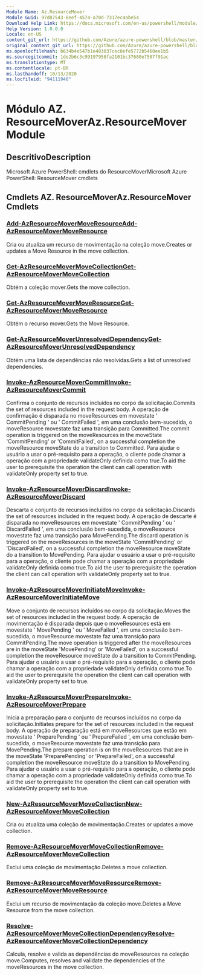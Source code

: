 ```yaml
---
Module Name: Az.ResourceMover
Module Guid: 97d87543-8eef-4574-a70d-7317ec4abe54
Download Help Link: https://docs.microsoft.com/en-us/powershell/module/az.resourcemover
Help Version: 1.0.0.0
Locale: en-US
content_git_url: https://github.com/Azure/azure-powershell/blob/master/src/ResourceMover/help/Az.ResourceMover.md
original_content_git_url: https://github.com/Azure/azure-powershell/blob/master/src/ResourceMover/help/Az.ResourceMover.md
ms.openlocfilehash: b634b4e547b1e483037cec8efe5772b5460ee1b5
ms.sourcegitcommit: 1de2b6c3c99197958fa2101bc37680e7507f91ac
ms.translationtype: MT
ms.contentlocale: pt-BR
ms.lasthandoff: 10/13/2020
ms.locfileid: "94111948"
---
```

# <span data-ttu-id="43746-101">Módulo AZ. ResourceMover</span><span class="sxs-lookup"><span data-stu-id="43746-101">Az.ResourceMover Module</span></span>
## <span data-ttu-id="43746-102">Descritivo</span><span class="sxs-lookup"><span data-stu-id="43746-102">Description</span></span>
<span data-ttu-id="43746-103">Microsoft Azure PowerShell: cmdlets do ResourceMover</span><span class="sxs-lookup"><span data-stu-id="43746-103">Microsoft Azure PowerShell: ResourceMover cmdlets</span></span>

## <span data-ttu-id="43746-104">Cmdlets AZ. ResourceMover</span><span class="sxs-lookup"><span data-stu-id="43746-104">Az.ResourceMover Cmdlets</span></span>
### [<span data-ttu-id="43746-105">Add-AzResourceMoverMoveResource</span><span class="sxs-lookup"><span data-stu-id="43746-105">Add-AzResourceMoverMoveResource</span></span>](Add-AzResourceMoverMoveResource.md)
<span data-ttu-id="43746-106">Cria ou atualiza um recurso de movimentação na coleção move.</span><span class="sxs-lookup"><span data-stu-id="43746-106">Creates or updates a Move Resource in the move collection.</span></span>

### [<span data-ttu-id="43746-107">Get-AzResourceMoverMoveCollection</span><span class="sxs-lookup"><span data-stu-id="43746-107">Get-AzResourceMoverMoveCollection</span></span>](Get-AzResourceMoverMoveCollection.md)
<span data-ttu-id="43746-108">Obtém a coleção mover.</span><span class="sxs-lookup"><span data-stu-id="43746-108">Gets the move collection.</span></span>

### [<span data-ttu-id="43746-109">Get-AzResourceMoverMoveResource</span><span class="sxs-lookup"><span data-stu-id="43746-109">Get-AzResourceMoverMoveResource</span></span>](Get-AzResourceMoverMoveResource.md)
<span data-ttu-id="43746-110">Obtém o recurso mover.</span><span class="sxs-lookup"><span data-stu-id="43746-110">Gets the Move Resource.</span></span>

### [<span data-ttu-id="43746-111">Get-AzResourceMoverUnresolvedDependency</span><span class="sxs-lookup"><span data-stu-id="43746-111">Get-AzResourceMoverUnresolvedDependency</span></span>](Get-AzResourceMoverUnresolvedDependency.md)
<span data-ttu-id="43746-112">Obtém uma lista de dependências não resolvidas.</span><span class="sxs-lookup"><span data-stu-id="43746-112">Gets a list of unresolved dependencies.</span></span>

### [<span data-ttu-id="43746-113">Invoke-AzResourceMoverCommit</span><span class="sxs-lookup"><span data-stu-id="43746-113">Invoke-AzResourceMoverCommit</span></span>](Invoke-AzResourceMoverCommit.md)
<span data-ttu-id="43746-114">Confirma o conjunto de recursos incluídos no corpo da solicitação.</span><span class="sxs-lookup"><span data-stu-id="43746-114">Commits the set of resources included in the request body.</span></span>
<span data-ttu-id="43746-115">A operação de confirmação é disparada no moveResources em movestate ' CommitPending ' ou ' CommitFailed ', em uma conclusão bem-sucedida, o moveResource movestate faz uma transição para Committed.</span><span class="sxs-lookup"><span data-stu-id="43746-115">The commit operation is triggered on the moveResources in the moveState 'CommitPending' or 'CommitFailed', on a successful completion the moveResource moveState do a transition to Committed.</span></span>
<span data-ttu-id="43746-116">Para ajudar o usuário a usar o pré-requisito para a operação, o cliente pode chamar a operação com a propriedade validateOnly definida como true.</span><span class="sxs-lookup"><span data-stu-id="43746-116">To aid the user to prerequisite the operation the client can call operation with validateOnly property set to true.</span></span>

### [<span data-ttu-id="43746-117">Invoke-AzResourceMoverDiscard</span><span class="sxs-lookup"><span data-stu-id="43746-117">Invoke-AzResourceMoverDiscard</span></span>](Invoke-AzResourceMoverDiscard.md)
<span data-ttu-id="43746-118">Descarta o conjunto de recursos incluídos no corpo da solicitação.</span><span class="sxs-lookup"><span data-stu-id="43746-118">Discards the set of resources included in the request body.</span></span>
<span data-ttu-id="43746-119">A operação de descarte é disparada no moveResources em movestate ' CommitPending ' ou ' DiscardFailed ', em uma conclusão bem-sucedida, o moveResource movestate faz uma transição para MovePending.</span><span class="sxs-lookup"><span data-stu-id="43746-119">The discard operation is triggered on the moveResources in the moveState 'CommitPending' or 'DiscardFailed', on a successful completion the moveResource moveState do a transition to MovePending.</span></span>
<span data-ttu-id="43746-120">Para ajudar o usuário a usar o pré-requisito para a operação, o cliente pode chamar a operação com a propriedade validateOnly definida como true.</span><span class="sxs-lookup"><span data-stu-id="43746-120">To aid the user to prerequisite the operation the client can call operation with validateOnly property set to true.</span></span>

### [<span data-ttu-id="43746-121">Invoke-AzResourceMoverInitiateMove</span><span class="sxs-lookup"><span data-stu-id="43746-121">Invoke-AzResourceMoverInitiateMove</span></span>](Invoke-AzResourceMoverInitiateMove.md)
<span data-ttu-id="43746-122">Move o conjunto de recursos incluídos no corpo da solicitação.</span><span class="sxs-lookup"><span data-stu-id="43746-122">Moves the set of resources included in the request body.</span></span>
<span data-ttu-id="43746-123">A operação de movimentação é disparada depois que o moveResources está em movestate ' MovePending ' ou ' MoveFailed ', em uma conclusão bem-sucedida, o moveResource movestate faz uma transição para CommitPending.</span><span class="sxs-lookup"><span data-stu-id="43746-123">The move operation is triggered after the moveResources are in the moveState 'MovePending' or 'MoveFailed', on a successful completion the moveResource moveState do a transition to CommitPending.</span></span>
<span data-ttu-id="43746-124">Para ajudar o usuário a usar o pré-requisito para a operação, o cliente pode chamar a operação com a propriedade validateOnly definida como true.</span><span class="sxs-lookup"><span data-stu-id="43746-124">To aid the user to prerequisite the operation the client can call operation with validateOnly property set to true.</span></span>

### [<span data-ttu-id="43746-125">Invoke-AzResourceMoverPrepare</span><span class="sxs-lookup"><span data-stu-id="43746-125">Invoke-AzResourceMoverPrepare</span></span>](Invoke-AzResourceMoverPrepare.md)
<span data-ttu-id="43746-126">Inicia a preparação para o conjunto de recursos incluídos no corpo da solicitação.</span><span class="sxs-lookup"><span data-stu-id="43746-126">Initiates prepare for the set of resources included in the request body.</span></span>
<span data-ttu-id="43746-127">A operação de preparação está em moveResources que estão em movestate ' PreparePending ' ou ' PrepareFailed ', em uma conclusão bem-sucedida, o moveResource movestate faz uma transição para MovePending.</span><span class="sxs-lookup"><span data-stu-id="43746-127">The prepare operation is on the moveResources that are in the moveState 'PreparePending' or 'PrepareFailed', on a successful completion the moveResource moveState do a transition to MovePending.</span></span>
<span data-ttu-id="43746-128">Para ajudar o usuário a usar o pré-requisito para a operação, o cliente pode chamar a operação com a propriedade validateOnly definida como true.</span><span class="sxs-lookup"><span data-stu-id="43746-128">To aid the user to prerequisite the operation the client can call operation with validateOnly property set to true.</span></span>

### [<span data-ttu-id="43746-129">New-AzResourceMoverMoveCollection</span><span class="sxs-lookup"><span data-stu-id="43746-129">New-AzResourceMoverMoveCollection</span></span>](New-AzResourceMoverMoveCollection.md)
<span data-ttu-id="43746-130">Cria ou atualiza uma coleção de movimentação.</span><span class="sxs-lookup"><span data-stu-id="43746-130">Creates or updates a move collection.</span></span>

### [<span data-ttu-id="43746-131">Remove-AzResourceMoverMoveCollection</span><span class="sxs-lookup"><span data-stu-id="43746-131">Remove-AzResourceMoverMoveCollection</span></span>](Remove-AzResourceMoverMoveCollection.md)
<span data-ttu-id="43746-132">Exclui uma coleção de movimentação.</span><span class="sxs-lookup"><span data-stu-id="43746-132">Deletes a move collection.</span></span>

### [<span data-ttu-id="43746-133">Remove-AzResourceMoverMoveResource</span><span class="sxs-lookup"><span data-stu-id="43746-133">Remove-AzResourceMoverMoveResource</span></span>](Remove-AzResourceMoverMoveResource.md)
<span data-ttu-id="43746-134">Exclui um recurso de movimentação da coleção move.</span><span class="sxs-lookup"><span data-stu-id="43746-134">Deletes a Move Resource from the move collection.</span></span>

### [<span data-ttu-id="43746-135">Resolve-AzResourceMoverMoveCollectionDependency</span><span class="sxs-lookup"><span data-stu-id="43746-135">Resolve-AzResourceMoverMoveCollectionDependency</span></span>](Resolve-AzResourceMoverMoveCollectionDependency.md)
<span data-ttu-id="43746-136">Calcula, resolve e valida as dependências do moveResources na coleção move.</span><span class="sxs-lookup"><span data-stu-id="43746-136">Computes, resolves and validate the dependencies of the moveResources in the move collection.</span></span>

